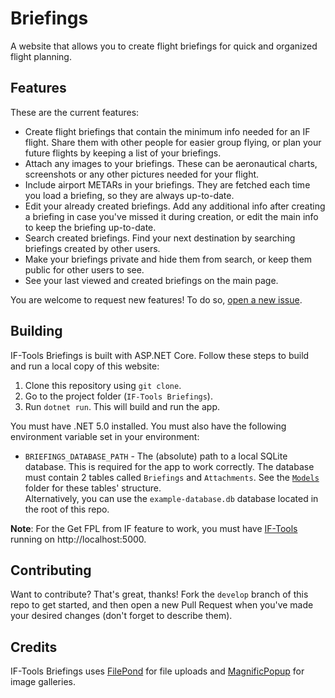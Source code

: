 # Briefings
A website that allows you to create flight briefings for quick and organized flight planning.

## Features
These are the current features:
- Create flight briefings that contain the minimum info needed for an IF flight. Share them with other people for easier group flying, or plan your future flights by keeping a list of your briefings.
- Attach any images to your briefings. These can be aeronautical charts, screenshots or any other pictures needed for your flight.
- Include airport METARs in your briefings. They are fetched each time you load a briefing, so they are always up-to-date.
- Edit your already created briefings. Add any additional info after creating a briefing in case you've missed it during creation, or edit the main info to keep the briefing up-to-date.
- Search created briefings. Find your next destination by searching briefings created by other users.
- Make your briefings private and hide them from search, or keep them public for other users to see.
- See your last viewed and created briefings on the main page. 

You are welcome to request new features! To do so, [open a new issue](https://github.com/if-tools/Briefings/issues/new?assignees=&labels=enhancement&template=feature_request.md).

## Building
IF-Tools Briefings is built with ASP.NET Core. Follow these steps to build and run a local copy of this website:

1. Clone this repository using `git clone`.
2. Go to the project folder (`IF-Tools Briefings`).
3. Run `dotnet run`. This will build and run the app.

You must have .NET 5.0 installed. You must also have the following environment variable set in your environment:
- `BRIEFINGS_DATABASE_PATH` - The (absolute) path to a local SQLite database. This is required for the app to work correctly. The database must contain 2 tables called `Briefings` and `Attachments`. See the [`Models`](https://github.com/if-tools/Briefings/tree/develop/Shared/Data/Models) folder for these tables' structure.  
Alternatively, you can use the `example-database.db` database located in the root of this repo.

**Note**: For the Get FPL from IF feature to work, you must have [IF-Tools](https://github.com/if-tools/IF-Tools) running on http://localhost:5000.

## Contributing
Want to contribute? That's great, thanks! Fork the `develop` branch of this repo to get started, and then open a new Pull Request when you've made your desired changes (don't forget to describe them).

## Credits
IF-Tools Briefings uses [FilePond](https://pqina.nl/filepond/) for file uploads and [MagnificPopup](https://dimsemenov.com/plugins/magnific-popup/) for image galleries.  
